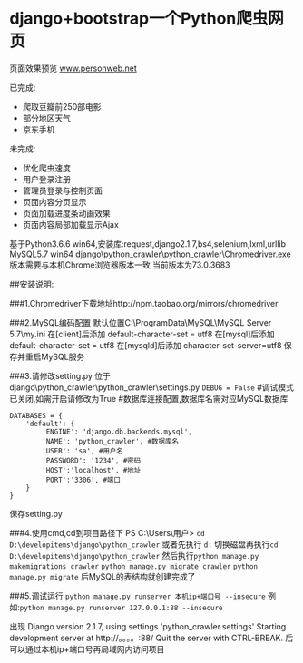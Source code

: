 django+bootstrap一个Python爬虫网页
====
页面效果预览 www.personweb.net

已完成:
* 爬取豆瓣前250部电影
* 部分地区天气
* 京东手机

未完成:
* 优化爬虫速度
* 用户登录注册
* 管理员登录与控制页面
* 页面内容分页显示
* 页面加载进度条动画效果
* 页面内容局部加载显示Ajax

基于Python3.6.6 win64,安装库:request,django2.1.7,bs4,selenium,lxml,urllib
MySQL5.7 win64
django\python_crawler\python_crawler\Chromedriver.exe版本需要与本机Chrome浏览器版本一致
当前版本为73.0.3683

##安装说明:

###1.Chromedriver下载地址http://npm.taobao.org/mirrors/chromedriver

###2.MySQL编码配置
默认位置C:\ProgramData\MySQL\MySQL Server 5.7\my.ini
在[client]后添加
default-character-set = utf8
在[mysql]后添加
default-character-set = utf8
在[mysqld]后添加
character-set-server=utf8
保存并重启MySQL服务

###3.请修改setting.py
位于django\python_crawler\python_crawler\settings.py
```DEBUG = False``` #调试模式已关闭,如需开启请修改为True
#数据库连接配置,数据库名需对应MySQL数据库
```
DATABASES = {
    'default': {
        'ENGINE': 'django.db.backends.mysql',
        'NAME': 'python_crawler', #数据库名
        'USER': 'sa', #用户名
        'PASSWORD': '1234', #密码
        'HOST':'localhost', #地址
        'PORT':'3306', #端口
    }
}
```
保存setting.py

###4.使用cmd,cd到项目路径下
PS C:\Users\用户> ```cd D:\developitems\django\python_crawler```
或者先执行 ```d:``` 切换磁盘再执行```cd D:\developitems\django\python_crawler```
然后执行```python manage.py makemigrations crawler```
```python manage.py migrate crawler```
```python manage.py migrate```
后MySQL的表结构就创建完成了

###5.调试运行
```python manage.py runserver 本机ip+端口号 --insecure```
例如:```python manage.py runserver 127.0.0.1:88 --insecure```

出现
Django version 2.1.7, using settings 'python_crawler.settings'
Starting development server at http://。。。。:88/
Quit the server with CTRL-BREAK.
后可以通过本机ip+端口号再局域网内访问项目